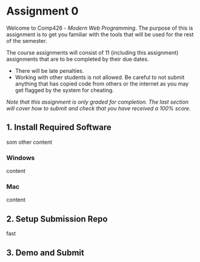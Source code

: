 # Assignment 0

Welcome to Comp426 - *Modern Web Programming*. The purpose of this is assignment is to get you familiar with the tools that will be used for the rest of the semester. 

The course assignments will consist of 11 (including this assignment) assignments that are to be completed by their due dates. 
- There will be late penalties.
- Working with other students is not allowed. Be careful to not submit anything that has copied code from others or the internet as you may get flagged by the system for cheating. 

*Note that this assignment is only graded for completion. The last section will cover how to submit and check that you have received a 100% score.*

## 1. Install Required Software
som other content

### Windows
content

### Mac
content


## 2. Setup Submission Repo
fast

## 3. Demo and Submit
